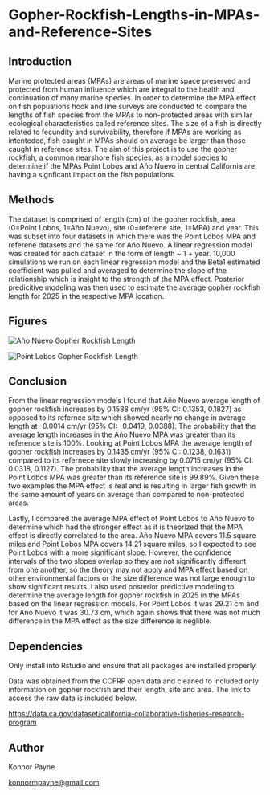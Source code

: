 # Gopher-Rockfish-Lengths-in-MPAs-and-Reference-Sites

## Introduction

Marine protected areas (MPAs) are areas of marine space preserved and protected from human influence which are integral to the health and continuation of many marine species. In order to determine the MPA effect on fish popuations hook and line surveys are conducted to compare the lengths of fish species from the MPAs to non-protected areas with similar ecological characteristics called reference sites. The size of a fish is directly related to fecundity and survivability, therefore if MPAs are working as intenteded, fish caught in MPAs should on average be larger than those caught in reference sites. The aim of this project is to use the gopher rockfish, a common nearshore fish species, as a model species to determine if the MPAs Point Lobos and Año Nuevo in central California are having a signficant impact on the fish populations. 

## Methods

The dataset is comprised of length (cm) of the gopher rockfish, area (0=Point Lobos, 1=Año Nuevo), site (0=referene site, 1=MPA) and year. This was subset into four datasets in which there was the Point Lobos MPA and referene datasets and the same for Año Nuevo. A linear regression model was created for each dataset in the form of length ~ 1 + year. 10,000 simulations we run on each linear regression model and the Beta1 estimated coefficient was pulled and averaged to determine the slope of the relationship which is insight to the strength of the MPA effect. Posterior predicitive modeling was then used to estimate the average gopher rockfish length for 2025 in the respective MPA location. 

## Figures 
![Año Nuevo Gopher Rockfish Length](https://github.com/user-attachments/assets/d831d410-3456-491e-b308-71d19deb5c34)

![Point Lobos Gopher Rockfish Length](https://github.com/user-attachments/assets/7057f92c-9363-464e-a48c-bbccd2d85d06)

## Conclusion 

From the linear regression models I found that Año Nuevo average length of gopher rockfish increases by 0.1588 cm/yr (95% CI: 0.1353, 0.1827) as opposed to its refernce site which showed nearly no change in average length at -0.0014 cm/yr (95% CI: -0.0419, 0.0388). The probability that the average length increases in the Año Nuevo MPA was greater than its reference site is 100%. Looking at Point Lobos MPA the average length of gopher rockfish increases by 0.1435 cm/yr (95% CI: 0.1238, 0.1631) compared to its refernece site slowly increasing by 0.0715 cm/yr (95% CI: 0.0318, 0.1127). The probability that the average length increases in the Point Lobos MPA was greater than its reference site is 99.89%. Given these two examples the MPA effect is real and is resulting in larger fish growth in the same amount of years on average than compared to non-protected areas. 

Lastly, I compared the average MPA effect of Point Lobos to Año Nuevo to determine which had the stronger effect as it is theorized that the MPA effect is directly correlated to the area. Año Nuevo MPA covers 11.5 square miles and Point Lobos MPA covers 14.21 square miles, so I expected to see Point Lobos with a more significant slope. However, the confidence intervals of the two slopes overlap so they are not significantly different from one another, so the theory may not apply and MPA effect based on other environmental factors or the size difference was not large enough to show significant results. I also used posterior predictive modeling to determine the average length for gopher rockfish in 2025 in the MPAs based on the linear regression models. For Point Lobos it was 29.21 cm and for Año Nuevo it was 30.73 cm, which again shows that there was not much difference in the MPA effect as the size difference is neglible. 

## Dependencies

Only install into Rstudio and ensure that all packages are installed properly. 

Data was obtained from the CCFRP open data and cleaned to included only information on gopher rockfish and their length, site and area. The link to access the raw data is included below. 

https://data.ca.gov/dataset/california-collaborative-fisheries-research-program

## Author

Konnor Payne

konnormpayne@gmail.com
